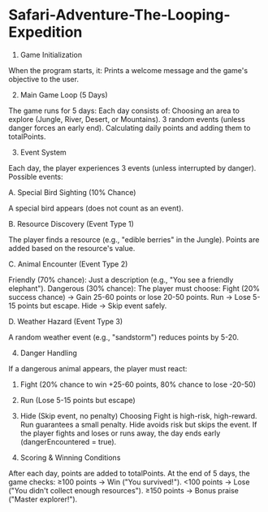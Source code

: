# Safari-Adventure-The-Looping-Expedition

1. Game Initialization

When the program starts, it:
Prints a welcome message and the game's objective to the user.

2. Main Game Loop (5 Days)

The game runs for 5 days:
Each day consists of:
Choosing an area to explore (Jungle, River, Desert, or Mountains).
3 random events (unless danger forces an early end).
Calculating daily points and adding them to totalPoints.

3. Event System

Each day, the player experiences 3 events (unless interrupted by danger). Possible events:

A. Special Bird Sighting (10% Chance)

A special bird appears (does not count as an event).

B. Resource Discovery (Event Type 1)

The player finds a resource (e.g., "edible berries" in the Jungle).
Points are added based on the resource's value.

C. Animal Encounter (Event Type 2)

Friendly (70% chance): Just a description (e.g., "You see a friendly elephant").
Dangerous (30% chance): The player must choose:
Fight (20% success chance) → Gain 25-60 points or lose 20-50 points.
Run → Lose 5-15 points but escape.
Hide → Skip event safely.

D. Weather Hazard (Event Type 3)

A random weather event (e.g., "sandstorm") reduces points by 5-20.

4. Danger Handling

If a dangerous animal appears, the player must react:
1. Fight (20% chance to win +25-60 points, 80% chance to lose -20-50)
2. Run (Lose 5-15 points but escape)
3. Hide (Skip event, no penalty)
Choosing Fight is high-risk, high-reward.
Run guarantees a small penalty.
Hide avoids risk but skips the event.
If the player fights and loses or runs away, the day ends early (dangerEncountered = true).

5. Scoring & Winning Conditions

After each day, points are added to totalPoints.
At the end of 5 days, the game checks:
≥100 points → Win ("You survived!").
<100 points → Lose ("You didn't collect enough resources").
≥150 points → Bonus praise ("Master explorer!").
